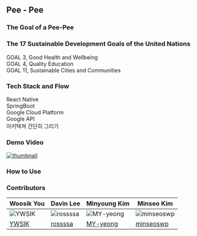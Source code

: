 Pee - Pee
---



### The Goal of a Pee-Pee

### The 17 Sustainable Development Goals of the United Nations
GOAL 3, Good Health and Wellbeing <br>
GOAL 4, Quality Education <br>
GOAL 11, Sustainable Cities and Communities

### Tech Stack and Flow
React Native <br>
SpringBoot <br>
Google Cloud Platform <br>
Google API <br>
아키텍쳐 간단히 그리기


### Demo Video
[![thumbnail]()](https://www.youtube.com)


### How to Use

### Contributors
| Woosik You                                              | Davin Lee                                           | Minyoung Kim                                    | Minseo Kim                                       |
|---------------------------------------------------------|-----------------------------------------------------|-------------------------------------------------|-------------------------------------------------|
| ![YWSIK](https://avatars.githubusercontent.com/YWSIK)  | ![rossssa](https://avatars.githubusercontent.com/rossssa) | ![MY-yeong](https://avatars.githubusercontent.com/MY-yeong) | ![minseoswp](https://avatars.githubusercontent.com/minseoswp) |
| [YWSIK](https://github.com/YWSIK)                       | [rossssa](https://github.com/rossssa)               | [MY-yeong](https://github.com/MY-yeong)        | [minseoswp](https://github.com/minseoswp)        |


